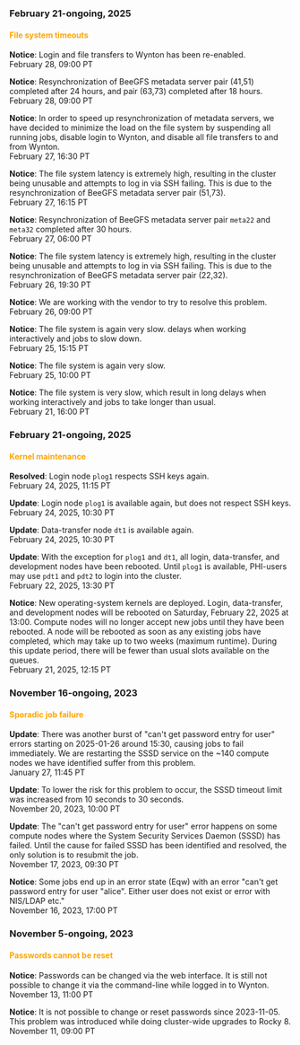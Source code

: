 ### February 21-ongoing, 2025

#### <span style="color: orange;">File system timeouts</span>

**Notice**: Login and file transfers to Wynton has been re-enabled.
<br><span class="timestamp">February 28, 09:00 PT</span>

**Notice**: Resynchronization of BeeGFS metadata server pair (41,51)
completed after 24 hours, and pair (63,73) completed after 18 hours.
<br><span class="timestamp">February 28, 09:00 PT</span>

**Notice**: In order to speed up resynchronization of metadata
servers, we have decided to minimize the load on the file system by
suspending all running jobs, disable login to Wynton, and disable all
file transfers to and from Wynton.
<br><span class="timestamp">February 27, 16:30 PT</span>

**Notice**: The file system latency is extremely high, resulting in
the cluster being unusable and attempts to log in via SSH
failing. This is due to the resynchronization of BeeGFS metadata
server pair (51,73).
<br><span class="timestamp">February 27, 16:15 PT</span>

**Notice**: Resynchronization of BeeGFS metadata server pair
`meta22` and `meta32` completed after 30 hours.
<br><span class="timestamp">February 27, 06:00 PT</span>

**Notice**: The file system latency is extremely high, resulting in
the cluster being unusable and attempts to log in via SSH
failing. This is due to the resynchronization of BeeGFS metadata
server pair (22,32).
<br><span class="timestamp">February 26, 19:30 PT</span>

**Notice**: We are working with the vendor to try to resolve this
problem.
<br><span class="timestamp">February 26, 09:00 PT</span>

**Notice**: The file system is again very slow.
delays when working interactively and jobs to slow down.
<br><span class="timestamp">February 25, 15:15 PT</span>

**Notice**: The file system is again very slow.
<br><span class="timestamp">February 25, 10:00 PT</span>

**Notice**: The file system is very slow, which result in long delays
when working interactively and jobs to take longer than usual.
<br><span class="timestamp">February 21, 16:00 PT</span>

<!--
## When BeeGFS was down
start: 2025-01-27T07:30:00
stop: 2025-01-26T19:30:00
length: 12h00m
severity: major-outage
affected: beegfs
reason: beegfs

## When BeeGFS was down
start: 2025-01-26T19:30:00
stop: 2025-01-21T16:00:00
length: ???
severity: high
affected: beegfs
reason: beegfs

## total length on scheduler being down due to BeeGFS: 81h45m
 -->


### February 21-ongoing, 2025

#### <span style="color: orange;">Kernel maintenance</span>

**Resolved**: Login node `plog1` respects SSH keys again.
<br><span class="timestamp">February 24, 2025, 11:15 PT</span>

**Update**: Login node `plog1` is available again, but does not respect
SSH keys.
<br><span class="timestamp">February 24, 2025, 10:30 PT</span>

**Update**: Data-transfer node `dt1` is available again.
<br><span class="timestamp">February 24, 2025, 10:30 PT</span>

**Update**: With the exception for `plog1` and `dt1`, all login,
data-transfer, and development nodes have been rebooted. Until `plog1`
is available, PHI-users may use `pdt1` and `pdt2` to login into the
cluster.
<br><span class="timestamp">February 22, 2025, 13:30 PT</span>

**Notice**: New operating-system kernels are deployed. Login,
data-transfer, and development nodes will be rebooted on Saturday,
February 22, 2025 at 13:00. Compute nodes will no longer accept new
jobs until they have been rebooted. A node will be rebooted as soon as
any existing jobs have completed, which may take up to two weeks
(maximum runtime). During this update period, there will be fewer than
usual slots available on the queues.
<br><span class="timestamp">February 21, 2025, 12:15 PT</span>



### November 16-ongoing, 2023

#### <span style="color: orange;">Sporadic job failure</span>

**Update**: There was another burst of "can't get password entry for
user" errors starting on 2025-01-26 around 15:30, causing jobs to fail
immediately. We are restarting the SSSD service on the ~140 compute
nodes we have identified suffer from this problem.  <br><span
class="timestamp">January 27, 11:45 PT</span>

**Update**: To lower the risk for this problem to occur, the SSSD
timeout limit was increased from 10 seconds to 30 seconds.
<br><span class="timestamp">November 20, 2023, 10:00 PT</span>

**Update**: The "can't get password entry for user" error happens on
some compute nodes where the System Security Services Daemon (SSSD)
has failed.  Until the cause for failed SSSD has been identified and
resolved, the only solution is to resubmit the job.
<br><span class="timestamp">November 17, 2023, 09:30 PT</span>

**Notice**: Some jobs end up in an error state (Eqw) with an error
"can't get password entry for user "alice". Either user does not exist
or error with NIS/LDAP etc."
<br><span class="timestamp">November 16, 2023, 17:00 PT</span>

<!--
start: 2023-11-17T16:00:00
stop: 
length: 
severity: 
affected: jobs
reason: scheduled
 -->



### November 5-ongoing, 2023

#### <span style="color: orange;">Passwords cannot be reset</span>

**Notice**: Passwords can be changed via the web interface. It is
still not possible to change it via the command-line while logged in
to Wynton.
<br><span class="timestamp">November 13, 11:00 PT</span>

**Notice**: It is not possible to change or reset passwords since
2023-11-05. This problem was introduced while doing cluster-wide
upgrades to Rocky 8.
<br><span class="timestamp">November 11, 09:00 PT</span>
